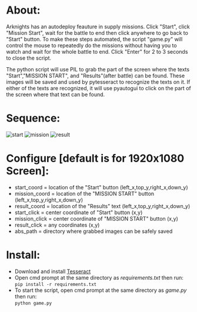 # About:
Arknights has an autodeploy feauture in supply missions. Click "Start", click "Mission Start", wait for the battle to end then click anywhere to go back to "Start" button. To make these steps automated, the script "game.py" will control the mouse to repeatedly do the missions without having you to watch and wait for the whole battle to end. Click "Enter" for 2 to 3 seconds to close the script.

The python script will use PIL to grab the part of the screen where the texts "Start","MISSION START", and "Results"(after battle) can be found. These images will be saved and used by pytesseract to recognize the texts on it. If either of the texts are recognized, it will use pyautogui to click on the part of the screen where that text can be found.

# Sequence:
![start](https://user-images.githubusercontent.com/87559347/131210329-8b7d46a2-577d-45e1-ba59-9e4ec9e0f91f.png)
![mission](https://user-images.githubusercontent.com/87559347/131210333-e40f5317-4fd2-4a37-862c-7095ed347b6d.png)
![result](https://user-images.githubusercontent.com/87559347/131210337-b91b7e92-8e2d-4077-93a3-47ad9fe6702b.png)

# Configure [default is for 1920x1080 Screen]:  
* start_coord = location of the "Start" button (left_x,top_y,right_x,down_y)  
* mission_coord = location of the "MISSION START" button (left_x,top_y,right_x,down_y)  
* result_coord = location of the "Results" text (left_x,top_y,right_x,down_y)  
* start_click = center coordinate of "Start" button (x,y)  
* mission_click = center coordinate of "MISSION START" button (x,y)  
* result_click = any coordinates (x,y)  
* abs_path = directory where grabbed images can be safely saved  

# Install: 
* Download and install [Tesseract](https://github.com/UB-Mannheim/tesseract/wiki)
* Open cmd prompt at the same directory as *requirements.txt* then run:  
`pip install -r requirements.txt`
* To start the script, open cmd prompt at the same directory as *game.py* then run:  
`python game.py`
